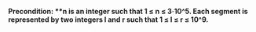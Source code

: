 **Precondition: \*\*n is an integer such that 1 ≤ n ≤ 3·10^5. Each segment is represented by two integers l and r such that 1 ≤ l ≤ r ≤ 10^9.**